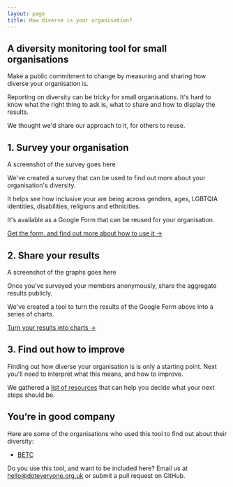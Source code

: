 ```yaml
---
layout: page
title: How diverse is your organisation?
---
```

## A diversity monitoring tool for small organisations

Make a public commitment to change by measuring and sharing how diverse your organisation is.

Reporting on diversity can be tricky for small organisations. It's hard to know what the right thing to ask is, what to share and how to display the results.

We thought we'd share our approach to it, for others to reuse.

## 1. Survey your organisation

<aside>A screenshot of the survey goes here</aside>

We've created a survey that can be used to find out more about your organisation's diversity.

It helps see how inclusive your are being across genders, ages, LGBTQIA identities, disabilities, religions and ethnicities.

It's available as a Google Form that can be reused for your organisation.

[Get the form, and find out more about how to use it &rarr;](/survey-your-organisation)

## 2. Share your results

<aside>A screenshot of the graphs goes here</aside>

Once you've surveyed your members anonymously, share the aggregate results publicly.

We've created a tool to turn the results of the Google Form above into a series of charts.

[Turn your results into charts &rarr;](/visualise-the-data)

## 3. Find out how to improve

Finding out how diverse your organisation is is only a starting point. Next you'll need to interpret what this means, and how to improve.

We gathered a [list of resources](/how-to-improve) that can help you decide what your next steps should be.

## You’re in good company

Here are some of the organisations who used this tool to find out about their diversity:

* [BETC](http://www.betcbside.com/blog/2017/4/3/how-diverse-are-we)

Do you use this tool, and want to be included here? Email us at <a href="mailto:hello@doteveryone.org.uk?subject=Diversity tool">hello@doteveryone.org.uk</a> or submit a pull request on GitHub.
